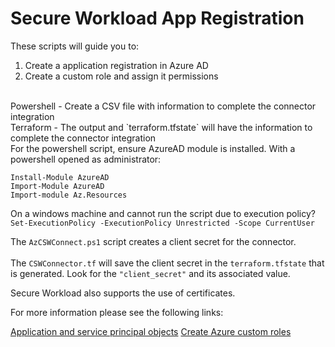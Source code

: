 # Secure Workload App Registration

These scripts will guide you to:
1. Create a application registration in Azure AD
2. Create a custom role and assign it permissions
</br>
Powershell - Create a CSV file with information to complete the connector integration</br>
Terraform - The output and `terraform.tfstate` will have the information to complete the connector integration
</br>
For the powershell script, ensure AzureAD module is installed. With a powershell opened as administrator:

`Install-Module AzureAD`</br>`Import-Module AzureAD`</br>`Import-module Az.Resources`

On a windows machine and cannot run the script due to execution policy?</br>`Set-ExecutionPolicy -ExecutionPolicy Unrestricted -Scope CurrentUser`

The `AzCSWConnect.ps1` script creates a client secret for the connector.
</br></br>The `CSWConnector.tf` will save the client secret in the `terraform.tfstate` that is generated. Look for the `"client_secret"` and its associated value.

Secure Workload also supports the use of certificates. 

For more information please see the following links:

[Application and service principal objects](https://learn.microsoft.com/en-us/azure/active-directory/develop/app-objects-and-service-principals)
[Create Azure custom roles](https://learn.microsoft.com/en-us/azure/role-based-access-control/custom-roles-powershell)
